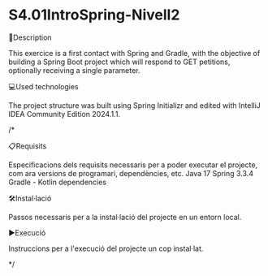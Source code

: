 # S4.01IntroSpring-Nivell2

📄Description

This exercice is a first contact with Spring and Gradle, with the objective of building a Spring Boot project which will respond to GET petitions, optionally receiving a single parameter.


💻Used technologies

The project structure was built using Spring Initializr and edited with IntelliJ IDEA Community Edition 2024.1.1. 


/*

📋Requisits

Especificacions dels requisits necessaris per a poder executar el projecte, com ara versions de programari, dependències, etc.
Java 17
Spring 3.3.4
Gradle - Kotlin dependencies


🛠️Instal·lació

Passos necessaris per a la instal·lació del projecte en un entorn local.


▶️Execució

Instruccions per a l'execució del projecte un cop instal·lat.


*/

